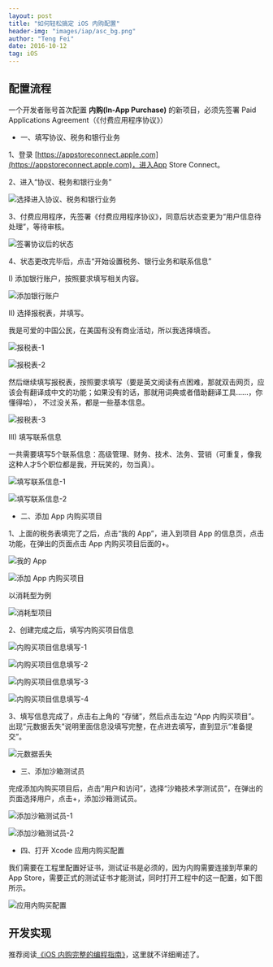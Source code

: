 ```yaml
---
layout: post
title: "如何轻松搞定 iOS 内购配置"
header-img: "images/iap/asc_bg.png"
author: "Teng Fei"
date: 2016-10-12
tag: iOS
---
```


## 配置流程

一个开发者账号首次配置 **内购(In-App Purchase)** 的新项目，必须先签署 Paid Applications Agreement（《付费应用程序协议》）

- 一、填写协议、税务和银行业务

1、登录 [https://appstoreconnect.apple.com](https://appstoreconnect.apple.com)，进入App Store Connect。

2、进入“协议、税务和银行业务”

![选择进入协议、税务和银行业务
](https://chenxing640.github.io/images/iap/atb_item.png)

3、付费应用程序，先签署《付费应用程序协议》，同意后状态变更为“用户信息待处理”，等待审核。

![签署协议后的状态](https://chenxing640.github.io/images/iap/agre_tax_bank.png)

4、状态更改完毕后，点击“开始设置税务、银行业务和联系信息”

I) 添加银行账户，按照要求填写相关内容。

![添加银行账户](https://chenxing640.github.io/images/iap/add_bank_account.png)

II) 选择报税表，并填写。

我是可爱的中国公民，在美国有没有商业活动，所以我选择填否。

![报税表-1](https://chenxing640.github.io/images/iap/tax_form.png)

![报税表-2](https://chenxing640.github.io/images/iap/u.s._commercial_actives.png)

然后继续填写报税表，按照要求填写（要是英文阅读有点困难，那就双击网页，应该会有翻译成中文的功能；如果没有的话，那就用词典或者借助翻译工具......，你懂得哈）， 不过没关系，都是一些基本信息。

![报税表-3](https://chenxing640.github.io/images/iap/tax_form2.png)

III) 填写联系信息

一共需要填写5个联系信息：高级管理、财务、技术、法务、营销（可重复，像我这种人才5个职位都是我，开玩笑的，勿当真）。

![填写联系信息-1](https://chenxing640.github.io/images/iap/tax_bank_contact.png)

![填写联系信息-2](https://chenxing640.github.io/images/iap/edit_contacts.png)

- 二、添加 App 内购买项目

1、上面的税务表填完了之后，点击“我的 App”，进入到项目 App 的信息页，点击功能，在弹出的页面点击 App 内购买项目后面的+。

![我的 App](https://chenxing640.github.io/images/iap/myapp_item.png)

![添加 App 内购买项目](https://chenxing640.github.io/images/iap/add_iap_items.png)

以消耗型为例

![消耗型项目](https://chenxing640.github.io/images/iap/iap_item_types.png)

2、创建完成之后，填写内购买项目信息

![内购买项目信息填写-1](https://chenxing640.github.io/images/iap/iap_item_config.png)

![内购买项目信息填写-2](https://chenxing640.github.io/images/iap/iap_item_localization.png)

![内购买项目信息填写-3](https://chenxing640.github.io/images/iap/iap_item_astg.png)

![内购买项目信息填写-4](https://chenxing640.github.io/images/iap/iap_item_mark.png)

3、填写信息完成了，点击右上角的 “存储”，然后点击左边 “App 内购买项目”。出现“元数据丢失”说明里面信息没填写完整，在点进去填写，直到显示“准备提交”。

![元数据丢失](https://chenxing640.github.io/images/iap/iap_item_warning.png)

- 三、添加沙箱测试员

完成添加内购买项目后，点击“用户和访问”，选择“沙箱技术学测试员”，在弹出的页面选择用户，点击+，添加沙箱测试员。

![添加沙箱测试员-1](https://chenxing640.github.io/images/iap/add_sandbox_tester.png)

![添加沙箱测试员-2](https://chenxing640.github.io/images/iap/sandbox_tester_profile.png)

- 四、打开 Xcode 应用内购买配置

我们需要在工程里配置好证书，测试证书是必须的，因为内购需要连接到苹果的App Store，需要正式的测试证书才能测试，同时打开工程中的这一配置，如下图所示。

![应用内购买配置](https://chenxing640.github.io/images/iap/turnon_iap_capabilities.png)

## 开发实现

推荐阅读[《iOS 内购完整的编程指南》](https://chenxing640.github.io/2016/10/16/in-app-purchase-complete-programming-guide-for-iOS/)，这里就不详细阐述了。
